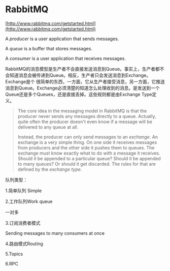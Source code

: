 # RabbitMQ

[http://www.rabbitmq.com/getstarted.html](http://www.rabbitmq.com/getstarted.html)

  
A _producer_ is a user application that sends messages.

A _queue_ is a buffer that stores messages.

A _consumer_ is a user application that receives messages.

RabbitMQ的消息模型是生产者不会直接发送消息到Queue。事实上，生产者都不会知道消息会被传递到Queue。相反，生产者只会发送消息到Exchange。Exchange是个 很简单的东西，一方面，它从生产者接受消息，另一方面，它推送消息到Queue。Exchange必须清楚的知道怎么处理收到的消息。是发送到一个Queue还是多个Queues，还是直接丢掉。这些规则都是由Exchange Type定义。

> The core idea in the messaging model in RabbitMQ is that the producer never sends any messages directly to a queue. Actually, quite often the producer doesn't even know if a message will be delivered to any queue at all.
>
> Instead, the producer can only send messages to an _exchange_. An exchange is a very simple thing. On one side it receives messages from producers and the other side it pushes them to queues. The exchange must know exactly what to do with a message it receives. Should it be appended to a particular queue? Should it be appended to many queues? Or should it get discarded. The rules for that are defined by the _exchange type_.

队列类型：

1.简单队列 Simple

2.工作队列Work queue 

一对多

3.订阅消费者模式

Sending messages to many consumers at once

  
4.路由模式Routing

5.Topics

6.RPC



